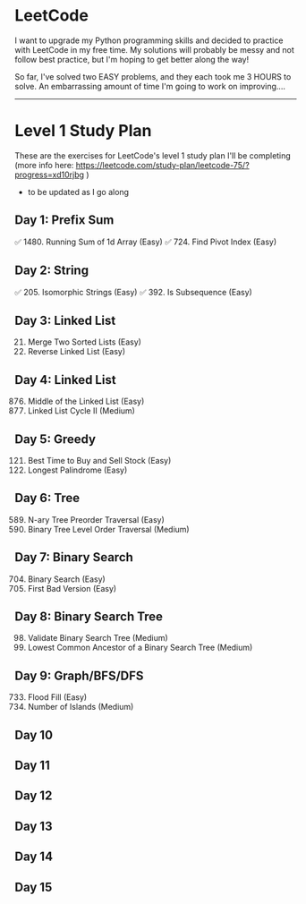 # LeetCode

I want to upgrade my Python programming skills and decided to practice with LeetCode in my free time.
My solutions will probably be messy and not follow best practice, but I'm hoping to get better along the way!

So far, I've solved two EASY problems, and they each took me 3 HOURS to solve.
An embarrassing amount of time I'm going to work on improving....

---

# Level 1 Study Plan
These are the exercises for LeetCode's level 1 study plan I'll be completing
(more info here: https://leetcode.com/study-plan/leetcode-75/?progress=xd10rjbg )
* to be updated as I go along

## Day 1: Prefix Sum
✅ 1480. Running Sum of 1d Array (Easy)
✅ 724. Find Pivot Index (Easy)

## Day 2: String
✅ 205. Isomorphic Strings (Easy)
✅ 392. Is Subsequence (Easy)

## Day 3: Linked List
21. Merge Two Sorted Lists (Easy)
206. Reverse Linked List (Easy)

## Day 4: Linked List
876. Middle of the Linked List (Easy)
142. Linked List Cycle II (Medium)

## Day 5: Greedy 
121. Best Time to Buy and Sell Stock (Easy)
409. Longest Palindrome (Easy)

## Day 6: Tree
589. N-ary Tree Preorder Traversal (Easy)
102. Binary Tree Level Order Traversal (Medium)

## Day 7: Binary Search
704. Binary Search (Easy)
278. First Bad Version (Easy)

## Day 8: Binary Search Tree
98. Validate Binary Search Tree (Medium)
235. Lowest Common Ancestor of a Binary Search Tree (Medium)

## Day 9: Graph/BFS/DFS
733. Flood Fill (Easy)
200. Number of Islands (Medium)

## Day 10
## Day 11
## Day 12
## Day 13
## Day 14
## Day 15
